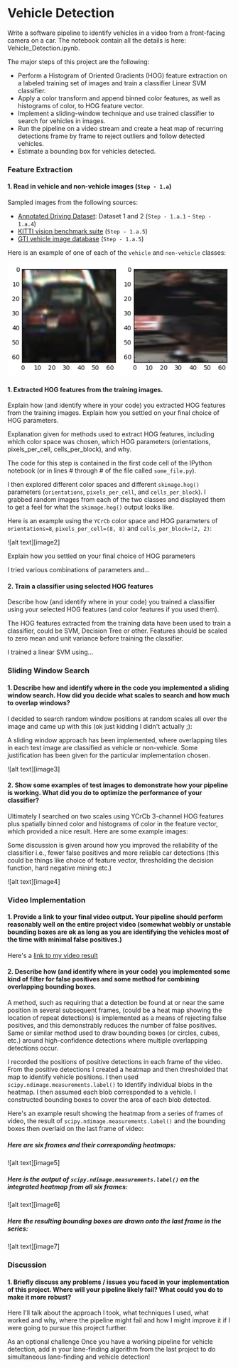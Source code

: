 # Vehicle Detection

Write a software pipeline to identify vehicles in a video from a front-facing camera on a car. The notebook contain all the details is here: Vehicle_Detection.ipynb.

The major steps of this project are the following:

* Perform a Histogram of Oriented Gradients (HOG) feature extraction on a labeled training set of images and train a classifier Linear SVM classifier.
* Apply a color transform and append binned color features, as well as histograms of color, to HOG feature vector. 
* Implement a sliding-window technique and use trained classifier to search for vehicles in images.
* Run the pipeline on a video stream and create a heat map of recurring detections frame by frame to reject outliers and follow detected vehicles.
* Estimate a bounding box for vehicles detected.



### Feature Extraction

#### 1. Read in vehicle and non-vehicle images (`Step - 1.a`)

Sampled images from the following sources: 
* [Annotated Driving Dataset](https://github.com/udacity/self-driving-car/tree/master/annotations): Dataset 1 and 2 (`Step - 1.a.1` - `Step - 1.a.4`)
* [KITTI vision benchmark suite](http://www.cvlibs.net/datasets/kitti/) (`Step - 1.a.5`)
* [GTI vehicle image database](http://www.gti.ssr.upm.es/data/Vehicle_database.html) (`Step - 1.a.5`)

Here is an example of one of each of the `vehicle` and `non-vehicle` classes:

![SampleImage](https://github.com/LuLi0077/SDC/blob/master/Vehicle_Detection/output_images/sampleimage.png)

#### 1. Extracted HOG features from the training images.

Explain how (and identify where in your code) you extracted HOG features from the training images. Explain how you settled on your final choice of HOG parameters.

Explanation given for methods used to extract HOG features, including which color space was chosen, which HOG parameters (orientations, pixels_per_cell, cells_per_block), and why.

The code for this step is contained in the first code cell of the IPython notebook (or in lines # through # of the file called `some_file.py`).  


I then explored different color spaces and different `skimage.hog()` parameters (`orientations`, `pixels_per_cell`, and `cells_per_block`).  I grabbed random images from each of the two classes and displayed them to get a feel for what the `skimage.hog()` output looks like.

Here is an example using the `YCrCb` color space and HOG parameters of `orientations=8`, `pixels_per_cell=(8, 8)` and `cells_per_block=(2, 2)`:


![alt text][image2]

Explain how you settled on your final choice of HOG parameters

I tried various combinations of parameters and...


#### 2. Train a classifier using selected HOG features

Describe how (and identify where in your code) you trained a classifier using your selected HOG features (and color features if you used them).

The HOG features extracted from the training data have been used to train a classifier, could be SVM, Decision Tree or other. Features should be scaled to zero mean and unit variance before training the classifier.

I trained a linear SVM using...


### Sliding Window Search

#### 1. Describe how and identify where in the code you implemented a sliding window search.  How did you decide what scales to search and how much to overlap windows?

I decided to search random window positions at random scales all over the image and came up with this (ok just kidding I didn't actually ;):

A sliding window approach has been implemented, where overlapping tiles in each test image are classified as vehicle or non-vehicle. Some justification has been given for the particular implementation chosen.

![alt text][image3]

#### 2. Show some examples of test images to demonstrate how your pipeline is working.  What did you do to optimize the performance of your classifier?

Ultimately I searched on two scales using YCrCb 3-channel HOG features plus spatially binned color and histograms of color in the feature vector, which provided a nice result.  Here are some example images:

Some discussion is given around how you improved the reliability of the classifier i.e., fewer false positives and more reliable car detections (this could be things like choice of feature vector, thresholding the decision function, hard negative mining etc.)

![alt text][image4]


### Video Implementation

#### 1. Provide a link to your final video output.  Your pipeline should perform reasonably well on the entire project video (somewhat wobbly or unstable bounding boxes are ok as long as you are identifying the vehicles most of the time with minimal false positives.)
Here's a [link to my video result](./project_video.mp4)


#### 2. Describe how (and identify where in your code) you implemented some kind of filter for false positives and some method for combining overlapping bounding boxes.

A method, such as requiring that a detection be found at or near the same position in several subsequent frames, (could be a heat map showing the location of repeat detections) is implemented as a means of rejecting false positives, and this demonstrably reduces the number of false positives. Same or similar method used to draw bounding boxes (or circles, cubes, etc.) around high-confidence detections where multiple overlapping detections occur.

I recorded the positions of positive detections in each frame of the video.  From the positive detections I created a heatmap and then thresholded that map to identify vehicle positions.  I then used `scipy.ndimage.measurements.label()` to identify individual blobs in the heatmap.  I then assumed each blob corresponded to a vehicle.  I constructed bounding boxes to cover the area of each blob detected.  

Here's an example result showing the heatmap from a series of frames of video, the result of `scipy.ndimage.measurements.label()` and the bounding boxes then overlaid on the last frame of video:

##### Here are six frames and their corresponding heatmaps:

![alt text][image5]

##### Here is the output of `scipy.ndimage.measurements.label()` on the integrated heatmap from all six frames:
![alt text][image6]

##### Here the resulting bounding boxes are drawn onto the last frame in the series:
![alt text][image7]


### Discussion

#### 1. Briefly discuss any problems / issues you faced in your implementation of this project.  Where will your pipeline likely fail?  What could you do to make it more robust?

Here I'll talk about the approach I took, what techniques I used, what worked and why, where the pipeline might fail and how I might improve it if I were going to pursue this project further.  

As an optional challenge Once you have a working pipeline for vehicle detection, add in your lane-finding algorithm from the last project to do simultaneous lane-finding and vehicle detection!
